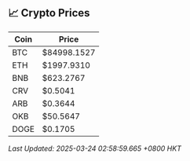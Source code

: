 ## 📈 Crypto Prices

| Coin | Price |
| ---- | ----- |
| BTC | $84998.1527 |
| ETH | $1997.9310 |
| BNB | $623.2767 |
| CRV | $0.5041 |
| ARB | $0.3644 |
| OKB | $50.5647 |
| DOGE | $0.1705 |

_Last Updated: 2025-03-24 02:58:59.665 +0800 HKT_
